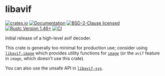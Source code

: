 # libavif

[![crates.io](https://img.shields.io/crates/v/libavif.svg)](https://crates.io/crates/libavif)
[![Documentation](https://docs.rs/libavif/badge.svg)](https://docs.rs/libavif)
[![BSD-2-Clause licensed](https://img.shields.io/crates/l/libavif.svg)](LICENSE)
[![Rustc Version 1.46+](https://img.shields.io/badge/rustc-1.46+-lightgray.svg)](https://blog.rust-lang.org/2020/08/27/Rust-1.46.0.html)
[![CI](https://github.com/njaard/libavif-rs/workflows/CI/badge.svg)](https://github.com/njaard/libavif-rs/actions?query=workflow%3ACI)

Initial release of a high-level avif decoder.

This crate is generally too minimal for production use;
consider using [`libavif-image`](https://crates.io/crates/libavif-image)
which provides utility functions for [`image`](https://crates.io/crates/image)
(or the `avif` feature in `image`, which doesn't use this crate).

You can also use the unsafe API in [`libavif-sys`](https://crates.io/crates/libavif-sys).

